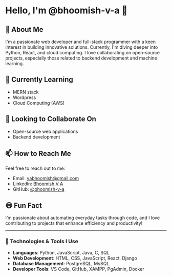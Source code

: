 # Hello, I'm @bhoomish-v-a 👋

## 👀 About Me
I'm a passionate web developer and full-stack programmer with a keen interest in building innovative solutions. Currently, I'm diving deeper into Python, React, and cloud computing. I love collaborating on open-source projects, especially those related to backend development and machine learning.

## 🌱 Currently Learning
- MERN stack
- Wordpress
- Cloud Computing (AWS)

## 💞️ Looking to Collaborate On
- Open-source web applications
- Backend development

## 📫 How to Reach Me
Feel free to reach out to me:
- Email: [vabhoomish@gmail.com](mailto:vabhoomish@gmail.com)
- LinkedIn: [Bhoomish V A](https://www.linkedin.com/in/bhoomish-va/)
- GitHub: [@bhoomish-v-a](https://github.com/bhoomish-v-a)

## 😄 Fun Fact
I’m passionate about automating everyday tasks through code, and I love contributing to projects that enhance efficiency and productivity!

---

### 🔧 Technologies & Tools I Use
- **Languages**: Python, JavaScript, Java, C, SQL
- **Web Development**: HTML, CSS, JavaScript, React, Django
- **Database Management**: PostgreSQL, MySQL
- **Developer Tools**: VS Code, GitHub, XAMPP, PgAdmin, Docker

